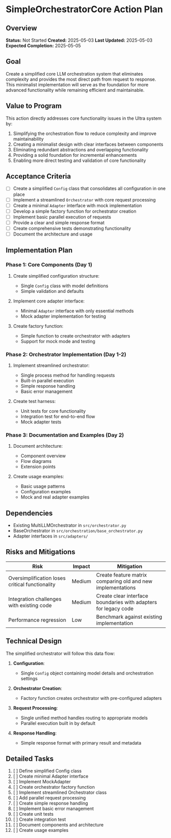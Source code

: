 # SimpleOrchestratorCore Action Plan

## Overview

**Status:** Not Started
**Created:** 2025-05-03
**Last Updated:** 2025-05-03
**Expected Completion:** 2025-05-05

## Goal

Create a simplified core LLM orchestration system that eliminates complexity and provides the most direct path from request to response. This minimalist implementation will serve as the foundation for more advanced functionality while remaining efficient and maintainable.

## Value to Program

This action directly addresses core functionality issues in the Ultra system by:

1. Simplifying the orchestration flow to reduce complexity and improve maintainability
2. Creating a minimalist design with clear interfaces between components
3. Eliminating redundant abstractions and overlapping functionality
4. Providing a solid foundation for incremental enhancements
5. Enabling more direct testing and validation of core functionality

## Acceptance Criteria

- [ ] Create a simplified `Config` class that consolidates all configuration in one place
- [ ] Implement a streamlined `Orchestrator` with core request processing
- [ ] Create a minimal `Adapter` interface with mock implementation
- [ ] Develop a simple factory function for orchestrator creation
- [ ] Implement basic parallel execution of requests
- [ ] Provide a clear and simple response format
- [ ] Create comprehensive tests demonstrating functionality
- [ ] Document the architecture and usage

## Implementation Plan

### Phase 1: Core Components (Day 1)

1. Create simplified configuration structure:

   - Single `Config` class with model definitions
   - Simple validation and defaults

2. Implement core adapter interface:

   - Minimal `Adapter` interface with only essential methods
   - Mock adapter implementation for testing

3. Create factory function:
   - Simple function to create orchestrator with adapters
   - Support for mock mode and testing

### Phase 2: Orchestrator Implementation (Day 1-2)

1. Implement streamlined orchestrator:

   - Single process method for handling requests
   - Built-in parallel execution
   - Simple response handling
   - Basic error management

2. Create test harness:
   - Unit tests for core functionality
   - Integration test for end-to-end flow
   - Mock adapter tests

### Phase 3: Documentation and Examples (Day 2)

1. Document architecture:

   - Component overview
   - Flow diagrams
   - Extension points

2. Create usage examples:
   - Basic usage patterns
   - Configuration examples
   - Mock and real adapter examples

## Dependencies

- Existing MultiLLMOrchestrator in `src/orchestrator.py`
- BaseOrchestrator in `src/orchestration/base_orchestrator.py`
- Adapter interfaces in `src/adapters/`

## Risks and Mitigations

| Risk                                            | Impact | Mitigation                                                      |
| ----------------------------------------------- | ------ | --------------------------------------------------------------- |
| Oversimplification loses critical functionality | Medium | Create feature matrix comparing old and new implementations     |
| Integration challenges with existing code       | Medium | Create clear interface boundaries with adapters for legacy code |
| Performance regression                          | Low    | Benchmark against existing implementation                       |

## Technical Design

The simplified orchestrator will follow this data flow:

1. **Configuration**:

   - Single `Config` object containing model details and orchestration settings

2. **Orchestrator Creation**:

   - Factory function creates orchestrator with pre-configured adapters

3. **Request Processing**:

   - Single unified method handles routing to appropriate models
   - Parallel execution built in by default

4. **Response Handling**:
   - Simple response format with primary result and metadata

## Detailed Tasks

1. [ ] Define simplified Config class
2. [ ] Create minimal Adapter interface
3. [ ] Implement MockAdapter
4. [ ] Create orchestrator factory function
5. [ ] Implement streamlined Orchestrator class
6. [ ] Add parallel request processing
7. [ ] Create simple response handling
8. [ ] Implement basic error management
9. [ ] Create unit tests
10. [ ] Create integration test
11. [ ] Document components and architecture
12. [ ] Create usage examples
